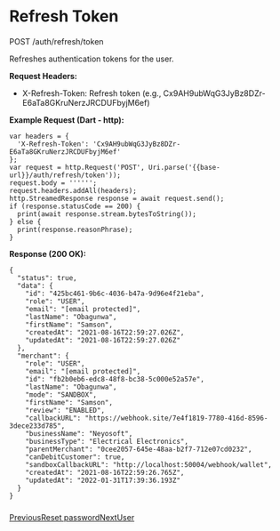 # Refresh Token

#### 

[](#post-auth-refresh-token)

POST /auth/refresh/token

Refreshes authentication tokens for the user.

**Request Headers:**

*   X-Refresh-Token: Refresh token (e.g., Cx9AH9ubWqG3JyBz8DZr-E6aTa8GKruNerzJRCDUFbyjM6ef)
    

**Example Request (Dart - http):**

```
var headers = {
  'X-Refresh-Token': 'Cx9AH9ubWqG3JyBz8DZr-E6aTa8GKruNerzJRCDUFbyjM6ef'
};
var request = http.Request('POST', Uri.parse('{{base-url}}/auth/refresh/token'));
request.body = '''''';
request.headers.addAll(headers);
http.StreamedResponse response = await request.send();
if (response.statusCode == 200) {
  print(await response.stream.bytesToString());
} else {
  print(response.reasonPhrase);
}
```

**Response (200 OK):**

```
{
  "status": true,
  "data": {
    "id": "425bc461-9b6c-4036-b47a-9d96e4f21eba",
    "role": "USER",
    "email": "[email protected]",
    "lastName": "Obagunwa",
    "firstName": "Samson",
    "createdAt": "2021-08-16T22:59:27.026Z",
    "updatedAt": "2021-08-16T22:59:27.026Z"
  },
  "merchant": {
    "role": "USER",
    "email": "[email protected]",
    "id": "fb2b0eb6-edc8-48f8-bc38-5c000e52a57e",
    "lastName": "Obagunwa",
    "mode": "SANDBOX",
    "firstName": "Samson",
    "review": "ENABLED",
    "callbackURL": "https://webhook.site/7e4f1819-7780-416d-8596-3dece233d785",
    "businessName": "Neyosoft",
    "businessType": "Electrical Electronics",
    "parentMerchant": "0cee2057-645e-48aa-b2f7-712e07cd0232",
    "canDebitCustomer": true,
    "sandboxCallbackURL": "http://localhost:50004/webhook/wallet",
    "createdAt": "2021-08-16T22:59:26.765Z",
    "updatedAt": "2022-01-31T17:39:36.193Z"
  }
}
```

### 

[](#undefined)

[PreviousReset password](/xpress-wallet-api/authentication/reset-password)[NextUser](/xpress-wallet-api/user)
